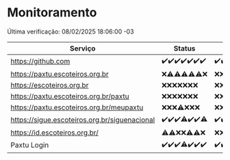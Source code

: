 # Monitoramento

Última verificação: 08/02/2025 18:06:00 -03

|Serviço|Status|Últimas 24h|
|---|---|---|
|https://github.com|<span title="2025-02-01: OK=23">✔️</span><span title="2025-02-02: OK=23">✔️</span><span title="2025-02-03: OK=23">✔️</span><span title="2025-02-04: OK=23">✔️</span><span title="2025-02-05: OK=23">✔️</span><span title="2025-02-06: OK=23">✔️</span><span title="2025-02-07: OK=20">✔️</span>|<span title="07/02/2025 18:07:00 -03 : 200">✔️</span><span title="07/02/2025 19:07:00 -03 : 200">✔️</span><span title="07/02/2025 20:07:00 -03 : 200">✔️</span><span title="07/02/2025 21:39:00 -03 : 200">✔️</span><span title="07/02/2025 23:05:00 -03 : 200">✔️</span><span title="08/02/2025 00:10:00 -03 : 200">✔️</span><span title="08/02/2025 01:09:00 -03 : 200">✔️</span><span title="08/02/2025 02:07:00 -03 : 200">✔️</span><span title="08/02/2025 03:10:00 -03 : 200">✔️</span><span title="08/02/2025 04:07:00 -03 : 200">✔️</span><span title="08/02/2025 05:10:00 -03 : 200">✔️</span><span title="08/02/2025 06:07:00 -03 : 200">✔️</span><span title="08/02/2025 07:07:00 -03 : 200">✔️</span><span title="08/02/2025 08:05:00 -03 : 200">✔️</span><span title="08/02/2025 09:13:00 -03 : 200">✔️</span><span title="08/02/2025 10:10:00 -03 : 200">✔️</span><span title="08/02/2025 11:06:00 -03 : 200">✔️</span><span title="08/02/2025 12:07:00 -03 : 200">✔️</span><span title="08/02/2025 13:08:00 -03 : 200">✔️</span><span title="08/02/2025 14:06:00 -03 : 200">✔️</span><span title="08/02/2025 15:09:00 -03 : 200">✔️</span><span title="08/02/2025 16:06:00 -03 : 200">✔️</span><span title="08/02/2025 17:07:00 -03 : 200">✔️</span><span title="08/02/2025 18:06:00 -03 : 200">✔️</span>|
|https://paxtu.escoteiros.org.br|<span title="2025-02-01: Falhas=23">❌</span><span title="2025-02-02: OK=1, Falhas=22">⚠️</span><span title="2025-02-03: OK=4, Falhas=19">⚠️</span><span title="2025-02-04: OK=3, Falhas=20">⚠️</span><span title="2025-02-05: OK=1, Falhas=22">⚠️</span><span title="2025-02-06: OK=2, Falhas=21">⚠️</span><span title="2025-02-07: Falhas=20">❌</span>|<span title="07/02/2025 18:07:00 -03 : 403">❌</span><span title="07/02/2025 19:07:00 -03 : 403">❌</span><span title="07/02/2025 20:07:00 -03 : 403">❌</span><span title="07/02/2025 21:39:00 -03 : 403">❌</span><span title="07/02/2025 23:05:00 -03 : 403">❌</span><span title="08/02/2025 00:10:00 -03 : 403">❌</span><span title="08/02/2025 01:09:00 -03 : 403">❌</span><span title="08/02/2025 02:07:00 -03 : 403">❌</span><span title="08/02/2025 03:10:00 -03 : 403">❌</span><span title="08/02/2025 04:07:00 -03 : 403">❌</span><span title="08/02/2025 05:10:00 -03 : 403">❌</span><span title="08/02/2025 06:07:00 -03 : 403">❌</span><span title="08/02/2025 07:07:00 -03 : 403">❌</span><span title="08/02/2025 08:05:00 -03 : 403">❌</span><span title="08/02/2025 09:13:00 -03 : 403">❌</span><span title="08/02/2025 10:10:00 -03 : 403">❌</span><span title="08/02/2025 11:06:00 -03 : 403">❌</span><span title="08/02/2025 12:07:00 -03 : 403">❌</span><span title="08/02/2025 13:08:00 -03 : 403">❌</span><span title="08/02/2025 14:06:00 -03 : 403">❌</span><span title="08/02/2025 15:09:00 -03 : 403">❌</span><span title="08/02/2025 16:06:00 -03 : 403">❌</span><span title="08/02/2025 17:08:00 -03 : 403">❌</span><span title="08/02/2025 18:06:00 -03 : 403">❌</span>|
|https://escoteiros.org.br|<span title="2025-02-01: Falhas=23">❌</span><span title="2025-02-02: Falhas=23">❌</span><span title="2025-02-03: Falhas=23">❌</span><span title="2025-02-04: Falhas=23">❌</span><span title="2025-02-05: Falhas=23">❌</span><span title="2025-02-06: Falhas=23">❌</span><span title="2025-02-07: Falhas=20">❌</span>|<span title="07/02/2025 18:07:00 -03 : 403">❌</span><span title="07/02/2025 19:07:00 -03 : 403">❌</span><span title="07/02/2025 20:07:00 -03 : 403">❌</span><span title="07/02/2025 21:39:00 -03 : 403">❌</span><span title="07/02/2025 23:05:00 -03 : 403">❌</span><span title="08/02/2025 00:10:00 -03 : 403">❌</span><span title="08/02/2025 01:09:00 -03 : 403">❌</span><span title="08/02/2025 02:07:00 -03 : 403">❌</span><span title="08/02/2025 03:10:00 -03 : 403">❌</span><span title="08/02/2025 04:07:00 -03 : 403">❌</span><span title="08/02/2025 05:10:00 -03 : 403">❌</span><span title="08/02/2025 06:07:00 -03 : 403">❌</span><span title="08/02/2025 07:07:00 -03 : 403">❌</span><span title="08/02/2025 08:05:00 -03 : 403">❌</span><span title="08/02/2025 09:13:00 -03 : 403">❌</span><span title="08/02/2025 10:10:00 -03 : 403">❌</span><span title="08/02/2025 11:06:00 -03 : 403">❌</span><span title="08/02/2025 12:07:00 -03 : 403">❌</span><span title="08/02/2025 13:08:00 -03 : 403">❌</span><span title="08/02/2025 14:06:00 -03 : 403">❌</span><span title="08/02/2025 15:09:00 -03 : 403">❌</span><span title="08/02/2025 16:06:00 -03 : 403">❌</span><span title="08/02/2025 17:08:00 -03 : 403">❌</span><span title="08/02/2025 18:06:00 -03 : 403">❌</span>|
|https://paxtu.escoteiros.org.br/paxtu|<span title="2025-02-01: Falhas=23">❌</span><span title="2025-02-02: Falhas=23">❌</span><span title="2025-02-03: Falhas=23">❌</span><span title="2025-02-04: Falhas=23">❌</span><span title="2025-02-05: Falhas=23">❌</span><span title="2025-02-06: Falhas=23">❌</span><span title="2025-02-07: Falhas=20">❌</span>|<span title="07/02/2025 18:07:00 -03 : 403">❌</span><span title="07/02/2025 19:07:00 -03 : 403">❌</span><span title="07/02/2025 20:07:00 -03 : 403">❌</span><span title="07/02/2025 21:39:00 -03 : 403">❌</span><span title="07/02/2025 23:05:00 -03 : 403">❌</span><span title="08/02/2025 00:10:00 -03 : 403">❌</span><span title="08/02/2025 01:09:00 -03 : 403">❌</span><span title="08/02/2025 02:07:00 -03 : 403">❌</span><span title="08/02/2025 03:10:00 -03 : 403">❌</span><span title="08/02/2025 04:07:00 -03 : 403">❌</span><span title="08/02/2025 05:10:00 -03 : 403">❌</span><span title="08/02/2025 06:07:00 -03 : 403">❌</span><span title="08/02/2025 07:07:00 -03 : 403">❌</span><span title="08/02/2025 08:05:00 -03 : 403">❌</span><span title="08/02/2025 09:13:00 -03 : 403">❌</span><span title="08/02/2025 10:10:00 -03 : 403">❌</span><span title="08/02/2025 11:06:00 -03 : 403">❌</span><span title="08/02/2025 12:07:00 -03 : 403">❌</span><span title="08/02/2025 13:08:00 -03 : 403">❌</span><span title="08/02/2025 14:06:00 -03 : 403">❌</span><span title="08/02/2025 15:09:00 -03 : 403">❌</span><span title="08/02/2025 16:06:00 -03 : 403">❌</span><span title="08/02/2025 17:08:00 -03 : 403">❌</span><span title="08/02/2025 18:06:00 -03 : 403">❌</span>|
|https://paxtu.escoteiros.org.br/meupaxtu|<span title="2025-02-01: Falhas=23">❌</span><span title="2025-02-02: Falhas=23">❌</span><span title="2025-02-03: Falhas=23">❌</span><span title="2025-02-04: OK=1, Falhas=22">⚠️</span><span title="2025-02-05: Falhas=23">❌</span><span title="2025-02-06: Falhas=23">❌</span><span title="2025-02-07: Falhas=20">❌</span>|<span title="07/02/2025 18:07:00 -03 : 403">❌</span><span title="07/02/2025 19:07:00 -03 : 403">❌</span><span title="07/02/2025 20:07:00 -03 : 403">❌</span><span title="07/02/2025 21:39:00 -03 : 403">❌</span><span title="07/02/2025 23:05:00 -03 : 403">❌</span><span title="08/02/2025 00:10:00 -03 : 403">❌</span><span title="08/02/2025 01:09:00 -03 : 403">❌</span><span title="08/02/2025 02:07:00 -03 : 403">❌</span><span title="08/02/2025 03:10:00 -03 : 403">❌</span><span title="08/02/2025 04:07:00 -03 : 403">❌</span><span title="08/02/2025 05:10:00 -03 : 403">❌</span><span title="08/02/2025 06:07:00 -03 : 403">❌</span><span title="08/02/2025 07:07:00 -03 : 403">❌</span><span title="08/02/2025 08:05:00 -03 : 403">❌</span><span title="08/02/2025 09:13:00 -03 : 403">❌</span><span title="08/02/2025 10:10:00 -03 : 403">❌</span><span title="08/02/2025 11:06:00 -03 : 403">❌</span><span title="08/02/2025 12:07:00 -03 : 403">❌</span><span title="08/02/2025 13:08:00 -03 : 403">❌</span><span title="08/02/2025 14:06:00 -03 : 403">❌</span><span title="08/02/2025 15:09:00 -03 : 403">❌</span><span title="08/02/2025 16:06:00 -03 : 403">❌</span><span title="08/02/2025 17:08:00 -03 : 403">❌</span><span title="08/02/2025 18:06:00 -03 : 403">❌</span>|
|https://sigue.escoteiros.org.br/siguenacional|<span title="2025-02-01: OK=23">✔️</span><span title="2025-02-02: OK=23">✔️</span><span title="2025-02-03: OK=23">✔️</span><span title="2025-02-04: OK=21, Falhas=2">⚠️</span><span title="2025-02-05: OK=23">✔️</span><span title="2025-02-06: OK=23">✔️</span><span title="2025-02-07: OK=19, Falhas=1">⚠️</span>|<span title="07/02/2025 18:07:00 -03 : 200">✔️</span><span title="07/02/2025 19:07:00 -03 : 200">✔️</span><span title="07/02/2025 20:07:00 -03 : 200">✔️</span><span title="07/02/2025 21:39:00 -03 : 200">✔️</span><span title="07/02/2025 23:05:00 -03 : 200">✔️</span><span title="08/02/2025 00:10:00 -03 : 200">✔️</span><span title="08/02/2025 01:09:00 -03 : 200">✔️</span><span title="08/02/2025 02:07:00 -03 : 200">✔️</span><span title="08/02/2025 03:10:00 -03 : 200">✔️</span><span title="08/02/2025 04:07:00 -03 : 200">✔️</span><span title="08/02/2025 05:10:00 -03 : 200">✔️</span><span title="08/02/2025 06:07:00 -03 : 200">✔️</span><span title="08/02/2025 07:07:00 -03 : 200">✔️</span><span title="08/02/2025 08:05:00 -03 : 200">✔️</span><span title="08/02/2025 09:13:00 -03 : 200">✔️</span><span title="08/02/2025 10:10:00 -03 : 200">✔️</span><span title="08/02/2025 11:06:00 -03 : 200">✔️</span><span title="08/02/2025 12:07:00 -03 : 200">✔️</span><span title="08/02/2025 13:08:00 -03 : 200">✔️</span><span title="08/02/2025 14:06:00 -03 : 200">✔️</span><span title="08/02/2025 15:09:00 -03 : 200">✔️</span><span title="08/02/2025 16:06:00 -03 : 200">✔️</span><span title="08/02/2025 17:08:00 -03 : 200">✔️</span><span title="08/02/2025 18:06:00 -03 : 200">✔️</span>|
|https://id.escoteiros.org.br/|<span title="2025-02-01: OK=1, Falhas=22">⚠️</span><span title="2025-02-02: OK=2, Falhas=21">⚠️</span><span title="2025-02-03: Falhas=23">❌</span><span title="2025-02-04: Falhas=23">❌</span><span title="2025-02-05: OK=3, Falhas=20">⚠️</span><span title="2025-02-06: OK=4, Falhas=19">⚠️</span><span title="2025-02-07: Falhas=20">❌</span>|<span title="07/02/2025 18:07:00 -03 : 403">❌</span><span title="07/02/2025 19:07:00 -03 : 403">❌</span><span title="07/02/2025 20:07:00 -03 : 403">❌</span><span title="07/02/2025 21:39:00 -03 : 403">❌</span><span title="07/02/2025 23:05:00 -03 : 403">❌</span><span title="08/02/2025 00:10:00 -03 : 403">❌</span><span title="08/02/2025 01:09:00 -03 : 403">❌</span><span title="08/02/2025 02:07:00 -03 : 403">❌</span><span title="08/02/2025 03:10:00 -03 : 403">❌</span><span title="08/02/2025 04:07:00 -03 : 403">❌</span><span title="08/02/2025 05:10:00 -03 : 403">❌</span><span title="08/02/2025 06:07:00 -03 : 403">❌</span><span title="08/02/2025 07:07:00 -03 : 403">❌</span><span title="08/02/2025 08:05:00 -03 : 403">❌</span><span title="08/02/2025 09:13:00 -03 : 403">❌</span><span title="08/02/2025 10:10:00 -03 : 403">❌</span><span title="08/02/2025 11:06:00 -03 : 403">❌</span><span title="08/02/2025 12:07:00 -03 : 403">❌</span><span title="08/02/2025 13:08:00 -03 : 403">❌</span><span title="08/02/2025 14:06:00 -03 : 403">❌</span><span title="08/02/2025 15:09:00 -03 : 403">❌</span><span title="08/02/2025 16:06:00 -03 : 403">❌</span><span title="08/02/2025 17:08:00 -03 : 403">❌</span><span title="08/02/2025 18:06:00 -03 : 403">❌</span>|
|Paxtu Login|<span title="2025-02-01: OK=23">✔️</span><span title="2025-02-02: OK=23">✔️</span><span title="2025-02-03: OK=23">✔️</span><span title="2025-02-04: OK=21, Falhas=2">⚠️</span><span title="2025-02-05: OK=23">✔️</span><span title="2025-02-06: OK=23">✔️</span><span title="2025-02-07: OK=20">✔️</span>|<span title="07/02/2025 18:07:00 -03 : 200">✔️</span><span title="07/02/2025 19:07:00 -03 : 200">✔️</span><span title="07/02/2025 20:07:00 -03 : 200">✔️</span><span title="07/02/2025 21:39:00 -03 : 200">✔️</span><span title="07/02/2025 23:05:00 -03 : 200">✔️</span><span title="08/02/2025 00:10:00 -03 : 200">✔️</span><span title="08/02/2025 01:09:00 -03 : 200">✔️</span><span title="08/02/2025 02:07:00 -03 : 200">✔️</span><span title="08/02/2025 03:10:00 -03 : 200">✔️</span><span title="08/02/2025 04:07:00 -03 : 200">✔️</span><span title="08/02/2025 05:10:00 -03 : 200">✔️</span><span title="08/02/2025 06:07:00 -03 : 200">✔️</span><span title="08/02/2025 07:07:00 -03 : 200">✔️</span><span title="08/02/2025 08:05:00 -03 : 200">✔️</span><span title="08/02/2025 09:13:00 -03 : 200">✔️</span><span title="08/02/2025 10:10:00 -03 : 200">✔️</span><span title="08/02/2025 11:06:00 -03 : 200">✔️</span><span title="08/02/2025 12:07:00 -03 : 200">✔️</span><span title="08/02/2025 13:08:00 -03 : 200">✔️</span><span title="08/02/2025 14:06:00 -03 : 200">✔️</span><span title="08/02/2025 15:09:00 -03 : 200">✔️</span><span title="08/02/2025 16:06:00 -03 : 200">✔️</span><span title="08/02/2025 17:08:00 -03 : 200">✔️</span><span title="08/02/2025 18:06:00 -03 : 200">✔️</span>|
